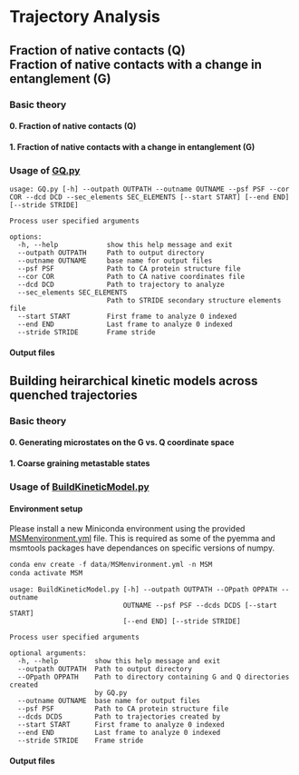 # Trajectory Analysis

## Fraction of native contacts (Q) <br> Fraction of native contacts with a change in entanglement (G)  
### Basic theory
#### 0. Fraction of native contacts (Q) 

#### 1. Fraction of native contacts with a change in entanglement (G)    

### Usage of [GQ.py](src/data/GQ.py)
```
usage: GQ.py [-h] --outpath OUTPATH --outname OUTNAME --psf PSF --cor COR --dcd DCD --sec_elements SEC_ELEMENTS [--start START] [--end END] [--stride STRIDE]

Process user specified arguments

options:
  -h, --help            show this help message and exit
  --outpath OUTPATH     Path to output directory
  --outname OUTNAME     base name for output files
  --psf PSF             Path to CA protein structure file
  --cor COR             Path to CA native coordinates file
  --dcd DCD             Path to trajectory to analyze
  --sec_elements SEC_ELEMENTS
                        Path to STRIDE secondary structure elements file
  --start START         First frame to analyze 0 indexed
  --end END             Last frame to analyze 0 indexed
  --stride STRIDE       Frame stride
```

#### Output files  



## Building heirarchical kinetic models across quenched trajectories 
### Basic theory
#### 0. Generating microstates on the G vs. Q coordinate space

#### 1. Coarse graining metastable states  

### Usage of [BuildKineticModel.py](src/data/BuildKineticModel.py)
#### Environment setup
Please install a new Miniconda environment using the provided [MSMenvironment.yml](data/MSMenvironment.yml) file. This is required as some of the pyemma and msmtools packages have dependances on specific versions of numpy.  
```python
conda env create -f data/MSMenvironment.yml -n MSM
conda activate MSM
```

```
usage: BuildKineticModel.py [-h] --outpath OUTPATH --OPpath OPPATH --outname
                            OUTNAME --psf PSF --dcds DCDS [--start START]
                            [--end END] [--stride STRIDE]

Process user specified arguments

optional arguments:
  -h, --help         show this help message and exit
  --outpath OUTPATH  Path to output directory
  --OPpath OPPATH    Path to directory containing G and Q directories created
                     by GQ.py
  --outname OUTNAME  base name for output files
  --psf PSF          Path to CA protein structure file
  --dcds DCDS        Path to trajectories created by
  --start START      First frame to analyze 0 indexed
  --end END          Last frame to analyze 0 indexed
  --stride STRIDE    Frame stride
```

#### Output files  

